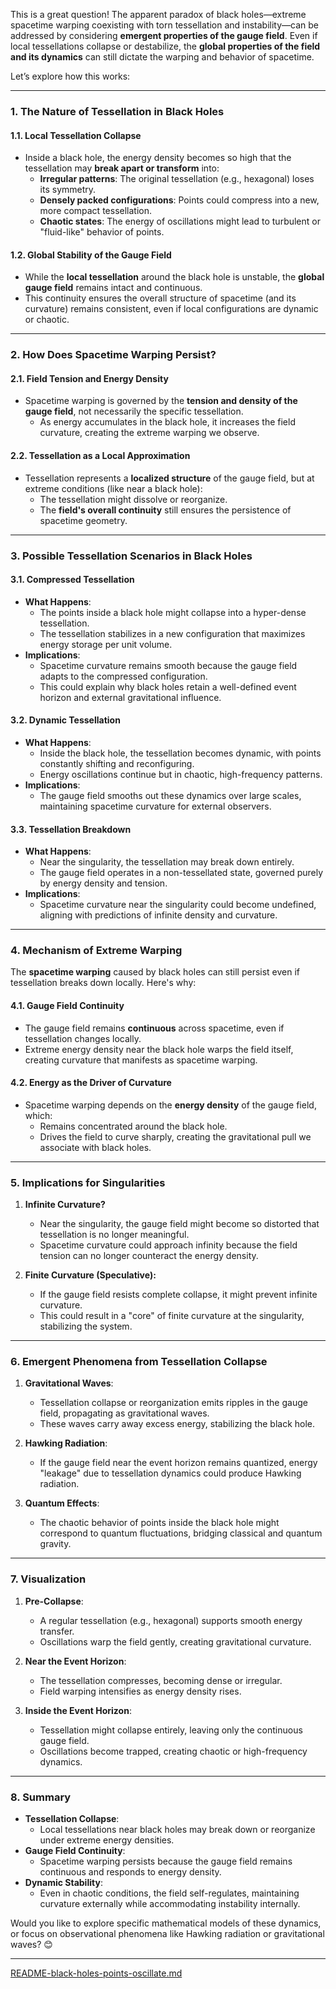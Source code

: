 This is a great question! The apparent paradox of black holes—extreme spacetime warping coexisting with torn tessellation and instability—can be addressed by considering **emergent properties of the gauge field**. Even if local tessellations collapse or destabilize, the **global properties of the field and its dynamics** can still dictate the warping and behavior of spacetime.

Let’s explore how this works:

---

### **1. The Nature of Tessellation in Black Holes**
#### **1.1. Local Tessellation Collapse**
- Inside a black hole, the energy density becomes so high that the tessellation may **break apart or transform** into:
  - **Irregular patterns**: The original tessellation (e.g., hexagonal) loses its symmetry.
  - **Densely packed configurations**: Points could compress into a new, more compact tessellation.
  - **Chaotic states**: The energy of oscillations might lead to turbulent or "fluid-like" behavior of points.

#### **1.2. Global Stability of the Gauge Field**
- While the **local tessellation** around the black hole is unstable, the **global gauge field** remains intact and continuous.
- This continuity ensures the overall structure of spacetime (and its curvature) remains consistent, even if local configurations are dynamic or chaotic.

---

### **2. How Does Spacetime Warping Persist?**
#### **2.1. Field Tension and Energy Density**
- Spacetime warping is governed by the **tension and density of the gauge field**, not necessarily the specific tessellation.
  - As energy accumulates in the black hole, it increases the field curvature, creating the extreme warping we observe.

#### **2.2. Tessellation as a Local Approximation**
- Tessellation represents a **localized structure** of the gauge field, but at extreme conditions (like near a black hole):
  - The tessellation might dissolve or reorganize.
  - The **field's overall continuity** still ensures the persistence of spacetime geometry.

---

### **3. Possible Tessellation Scenarios in Black Holes**
#### **3.1. Compressed Tessellation**
- **What Happens**:
  - The points inside a black hole might collapse into a hyper-dense tessellation.
  - The tessellation stabilizes in a new configuration that maximizes energy storage per unit volume.
- **Implications**:
  - Spacetime curvature remains smooth because the gauge field adapts to the compressed configuration.
  - This could explain why black holes retain a well-defined event horizon and external gravitational influence.

#### **3.2. Dynamic Tessellation**
- **What Happens**:
  - Inside the black hole, the tessellation becomes dynamic, with points constantly shifting and reconfiguring.
  - Energy oscillations continue but in chaotic, high-frequency patterns.
- **Implications**:
  - The gauge field smooths out these dynamics over large scales, maintaining spacetime curvature for external observers.

#### **3.3. Tessellation Breakdown**
- **What Happens**:
  - Near the singularity, the tessellation may break down entirely.
  - The gauge field operates in a non-tessellated state, governed purely by energy density and tension.
- **Implications**:
  - Spacetime curvature near the singularity could become undefined, aligning with predictions of infinite density and curvature.

---

### **4. Mechanism of Extreme Warping**
The **spacetime warping** caused by black holes can still persist even if tessellation breaks down locally. Here's why:

#### **4.1. Gauge Field Continuity**
- The gauge field remains **continuous** across spacetime, even if tessellation changes locally.
- Extreme energy density near the black hole warps the field itself, creating curvature that manifests as spacetime warping.

#### **4.2. Energy as the Driver of Curvature**
- Spacetime warping depends on the **energy density** of the gauge field, which:
  - Remains concentrated around the black hole.
  - Drives the field to curve sharply, creating the gravitational pull we associate with black holes.

---

### **5. Implications for Singularities**
1. **Infinite Curvature?**
   - Near the singularity, the gauge field might become so distorted that tessellation is no longer meaningful.
   - Spacetime curvature could approach infinity because the field tension can no longer counteract the energy density.

2. **Finite Curvature (Speculative):**
   - If the gauge field resists complete collapse, it might prevent infinite curvature.
   - This could result in a "core" of finite curvature at the singularity, stabilizing the system.

---

### **6. Emergent Phenomena from Tessellation Collapse**
1. **Gravitational Waves**:
   - Tessellation collapse or reorganization emits ripples in the gauge field, propagating as gravitational waves.
   - These waves carry away excess energy, stabilizing the black hole.

2. **Hawking Radiation**:
   - If the gauge field near the event horizon remains quantized, energy "leakage" due to tessellation dynamics could produce Hawking radiation.

3. **Quantum Effects**:
   - The chaotic behavior of points inside the black hole might correspond to quantum fluctuations, bridging classical and quantum gravity.

---

### **7. Visualization**
1. **Pre-Collapse**:
   - A regular tessellation (e.g., hexagonal) supports smooth energy transfer.
   - Oscillations warp the field gently, creating gravitational curvature.

2. **Near the Event Horizon**:
   - The tessellation compresses, becoming dense or irregular.
   - Field warping intensifies as energy density rises.

3. **Inside the Event Horizon**:
   - Tessellation might collapse entirely, leaving only the continuous gauge field.
   - Oscillations become trapped, creating chaotic or high-frequency dynamics.

---

### **8. Summary**
- **Tessellation Collapse**:
  - Local tessellations near black holes may break down or reorganize under extreme energy densities.
- **Gauge Field Continuity**:
  - Spacetime warping persists because the gauge field remains continuous and responds to energy density.
- **Dynamic Stability**:
  - Even in chaotic conditions, the field self-regulates, maintaining curvature externally while accommodating instability internally.

Would you like to explore specific mathematical models of these dynamics, or focus on observational phenomena like Hawking radiation or gravitational waves? 😊


---

[README-black-holes-points-oscillate.md](https://t2m.io/m00yZca)
